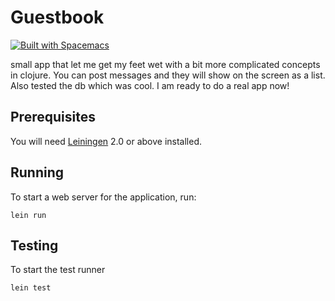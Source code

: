 # Guestbook
[![Built with Spacemacs](https://cdn.rawgit.com/syl20bnr/spacemacs/442d025779da2f62fc86c2082703697714db6514/assets/spacemacs-badge.svg)](http://spacemacs.org)

small app that let me get my feet wet with a bit more complicated concepts in clojure. You can post messages and they will show on the screen as a list. Also tested the db which was cool. I am ready to do a real app now!


## Prerequisites

You will need [Leiningen][1] 2.0 or above installed.

[1]: https://github.com/technomancy/leiningen

## Running

To start a web server for the application, run:

    lein run 
## Testing

To start the test runner

`lein test`
